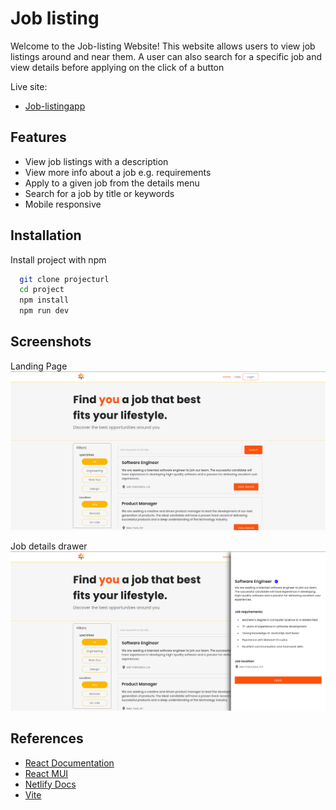 
# Job listing

Welcome to the Job-listing Website! This website allows users to view job listings around and near them. A user can also search for a specific job and view details before applying on the click of a button

Live site:
 - [Job-listingapp](https://job-searchapp.netlify.app/)


## Features

- View job listings with a description
- View more info about a job e.g. requirements
- Apply to a given job from the details menu
- Search for a job by title or keywords
- Mobile responsive


## Installation

Install project with npm

```bash
  git clone projecturl
  cd project
  npm install
  npm run dev
```
    
## Screenshots
Landing Page
![Landing Page](/src/assets/screenshots/landing.png "landing page")

Job details drawer
![Job Details Page](/src/assets/screenshots/details.png "job details drawer")


## References

 - [React Documentation](https://reactjs.org/)
 - [React MUI](https://mui.com/)
 - [Netlify Docs](https://docs.netlify.com/?_ga=2.70482768.1119342628.1675415363-1884762838.1674339468)
 - [Vite](https://vitejs.dev/)

